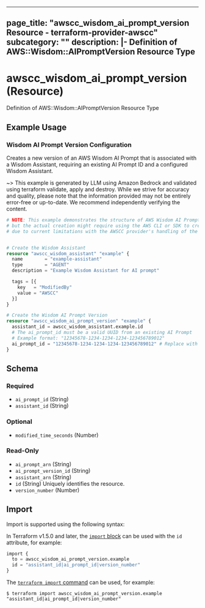 
---
page_title: "awscc_wisdom_ai_prompt_version Resource - terraform-provider-awscc"
subcategory: ""
description: |-
  Definition of AWS::Wisdom::AIPromptVersion Resource Type
---

# awscc_wisdom_ai_prompt_version (Resource)

Definition of AWS::Wisdom::AIPromptVersion Resource Type

## Example Usage

### Wisdom AI Prompt Version Configuration

Creates a new version of an AWS Wisdom AI Prompt that is associated with a Wisdom Assistant, requiring an existing AI Prompt ID and a configured Wisdom Assistant.

~> This example is generated by LLM using Amazon Bedrock and validated using terraform validate, apply and destroy. While we strive for accuracy and quality, please note that the information provided may not be entirely error-free or up-to-date. We recommend independently verifying the content.

```terraform
# NOTE: This example demonstrates the structure of AWS Wisdom AI Prompt Version,
# but the actual creation might require using the AWS CLI or SDK to create the AI Prompt first
# due to current limitations with the AWSCC provider's handling of the template_configuration.


# Create the Wisdom Assistant
resource "awscc_wisdom_assistant" "example" {
  name        = "example-assistant"
  type        = "AGENT"
  description = "Example Wisdom Assistant for AI prompt"

  tags = [{
    key   = "ModifiedBy"
    value = "AWSCC"
  }]
}

# Create the Wisdom AI Prompt Version
resource "awscc_wisdom_ai_prompt_version" "example" {
  assistant_id = awscc_wisdom_assistant.example.id
  # The ai_prompt_id must be a valid UUID from an existing AI Prompt
  # Example format: "12345678-1234-1234-1234-123456789012"
  ai_prompt_id = "12345678-1234-1234-1234-123456789012" # Replace with actual AI Prompt ID
}
```

<!-- schema generated by tfplugindocs -->
## Schema

### Required

- `ai_prompt_id` (String)
- `assistant_id` (String)

### Optional

- `modified_time_seconds` (Number)

### Read-Only

- `ai_prompt_arn` (String)
- `ai_prompt_version_id` (String)
- `assistant_arn` (String)
- `id` (String) Uniquely identifies the resource.
- `version_number` (Number)

## Import

Import is supported using the following syntax:

In Terraform v1.5.0 and later, the [`import` block](https://developer.hashicorp.com/terraform/language/import) can be used with the `id` attribute, for example:

```terraform
import {
  to = awscc_wisdom_ai_prompt_version.example
  id = "assistant_id|ai_prompt_id|version_number"
}
```

The [`terraform import` command](https://developer.hashicorp.com/terraform/cli/commands/import) can be used, for example:

```shell
$ terraform import awscc_wisdom_ai_prompt_version.example "assistant_id|ai_prompt_id|version_number"
```
